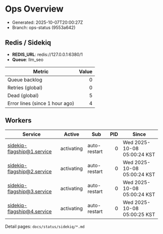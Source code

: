 # Ops Overview

- Generated: 2025-10-07T20:00:27Z
- Branch: ops-status (9553a642)

## Redis / Sidekiq
- **REDIS_URL**: redis://127.0.0.1:6380/1
- **Queue**: llm_seo

| Metric | Value |
|---|---:|
| Queue backlog | 0 |
| Retries (global) | 0 |
| Dead (global) | 5 |
| Error lines (since 1 hour ago) | 4 |

## Workers
| Service | Active | Sub | PID | Since |
|---|---|---|---:|---|
| sidekiq-flagship@1.service | activating | auto-restart | 0 | Wed 2025-10-08 05:00:24 KST |
| sidekiq-flagship@2.service | activating | auto-restart | 0 | Wed 2025-10-08 05:00:24 KST |
| sidekiq-flagship@3.service | activating | auto-restart | 0 | Wed 2025-10-08 05:00:24 KST |
| sidekiq-flagship@4.service | activating | auto-restart | 0 | Wed 2025-10-08 05:00:25 KST |

Detail pages: `docs/status/sidekiq/*.md`
